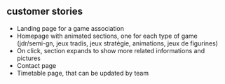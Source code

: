 ## customer stories
- Landing page for a game association
- Homepage with animated sections, one for each type of game (jdr/semi-gn, jeux tradis, jeux stratégie, animations, jeux de figurines)
- On click, section expands to show more related informations and pictures
- Contact page
- Timetable page, that can be updated by team